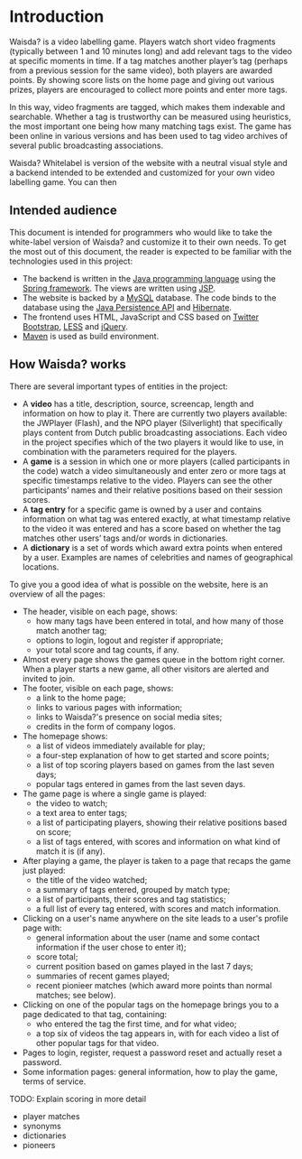 # Introduction

Waisda? is a video labelling game. Players watch short video fragments (typically between 1 and 10 minutes long) and add relevant tags to the video at specific moments in time. If a tag matches another player’s tag (perhaps from a previous session for the same video), both players are awarded points. By showing score lists on the home page and giving out various prizes, players are encouraged to collect more points and enter more tags.

In this way, video fragments are tagged, which makes them indexable and searchable. Whether a tag is trustworthy can be measured using heuristics, the most important one being how many matching tags exist. The game has been online in various versions and has been used to tag video archives of several public broadcasting associations.

Waisda? Whitelabel is version of the website with a neutral visual style and a backend intended to be extended and customized for your own video labelling game. You can then 

## Intended audience

This document is intended for programmers who would like to take the white-label version of Waisda? and customize it to their own needs. To get the most out of this document, the reader is expected to be familiar with the technologies used in this project:

* The backend is written in the [Java programming language][java] using the [Spring framework][spring]. The views are written using [JSP][jsp].
* The website is backed by a [MySQL][mysql] database. The code binds to the database using the [Java Persistence API][jpa] and [Hibernate][hibernate].
* The frontend uses HTML, JavaScript and CSS based on [Twitter Bootstrap][bootstrap], [LESS][less] and [jQuery][jquery].
* [Maven][maven] is used as build environment.

[java]: http://docs.oracle.com/javase/
[spring]: http://www.springsource.org/
[jsp]: http://java.sun.com/products/jsp/syntax/2.0/syntaxref20.html
[mysql]: https://www.mysql.com/
[jpa]: https://en.wikipedia.org/wiki/Java_Persistence_API
[hibernate]: http://www.hibernate.org/
[bootstrap]: http://twitter.github.com/bootstrap/
[less]: http://lesscss.org/
[jquery]: http://jquery.com/
[maven]: https://maven.apache.org/

## How Waisda? works

There are several important types of entities in the project:

* A **video** has a title, description, source, screencap, length and information on how to play it. There are currently two players available: the JWPlayer (Flash), and the NPO player (Silverlight) that specifically plays content from Dutch public broadcasting associations. Each video in the project specifies which of the two players it would like to use, in combination with the parameters required for the players.
* A **game** is a session in which one or more players (called participants in the code) watch a video simultaneously and enter zero or more tags at specific timestamps relative to the video. Players can see the other participants’ names and their relative positions based on their session scores.
* A **tag entry** for a specific game is owned by a user and contains information on what tag was entered exactly, at what timestamp relative to the video it was entered and has a score based on whether the tag matches other users’ tags and/or words in dictionaries.
* A **dictionary** is a set of words which award extra points when entered by a user. Examples are names of celebrities and names of geographical locations.

To give you a good idea of what is possible on the website, here is an overview of all the pages:

* The header, visible on each page, shows:
  * how many tags have been entered in total, and how many of those match another tag;
  * options to login, logout and register if appropriate;
  * your total score and tag counts, if any.
* Almost every page shows the games queue in the bottom right corner. When a player starts a new game, all other visitors are alerted and invited to join.
* The footer, visible on each page, shows:
  * a link to the home page;
  * links to various pages with information;
  * links to Waisda?'s presence on social media sites;
  * credits in the form of company logos.
* The homepage shows:
  * a list of videos immediately available for play;
  * a four-step explanation of how to get started and score points;
  * a list of top scoring players based on games from the last seven days;
  * popular tags entered in games from the last seven days.
* The game page is where a single game is played:
  * the video to watch;
  * a text area to enter tags;
  * a list of participating players, showing their relative positions based on score;
  * a list of tags entered, with scores and information on what kind of match it is (if any).
* After playing a game, the player is taken to a page that recaps the game just played:
  * the title of the video watched;
  * a summary of tags entered, grouped by match type;
  * a list of participants, their scores and tag statistics;
  * a full list of every tag entered, with scores and match information.
* Clicking on a user's name anywhere on the site leads to a user's profile page with:
  * general information about the user (name and some contact information if the user chose to enter it);
  * score total;
  * current position based on games played in the last 7 days;
  * summaries of recent games played;
  * recent pionieer matches (which award more points than normal matches; see below).
* Clicking on one of the popular tags on the homepage brings you to a page dedicated to that tag, containing:
  * who entered the tag the first time, and for what video;
  * a top six of videos the tag appears in, with for each video a list of other popular tags for that video.
* Pages to login, register, request a password reset and actually reset a password.
* Some information pages: general information, how to play the game, terms of service.

TODO: Explain scoring in more detail

* player matches
* synonyms
* dictionaries
* pioneers
